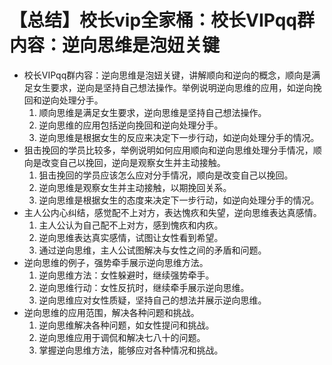 # 【总结】校长vip全家桶：校长VIPqq群内容：逆向思维是泡妞关键

-   校长VIPqq群内容：逆向思维是泡妞关键，讲解顺向和逆向的概念，顺向是满足女生要求，逆向是坚持自己想法操作。举例说明逆向思维的应用，如逆向挽回和逆向处理分手。
    1.  顺向思维是满足女生要求，逆向思维是坚持自己想法操作。
    2.  逆向思维的应用包括逆向挽回和逆向处理分手。
    3.  逆向思维是根据女生的反应来决定下一步行动，如逆向处理分手的情况。
-   狙击挽回的学员比较多，举例说明如何应用顺向和逆向思维处理分手情况，顺向是改变自己以挽回，逆向是观察女生并主动接触。
    1.  狙击挽回的学员应该怎么应对分手情况，顺向是改变自己以挽回。
    2.  逆向思维是观察女生并主动接触，以期挽回关系。
    3.  逆向思维是根据女生的态度来决定下一步行动，如逆向处理分手的情况。
-   主人公内心纠结，感觉配不上对方，表达愧疚和失望，逆向思维表达真感情。
    1.  主人公认为自己配不上对方，感到愧疚和内疚。
    2.  逆向思维表达真实感情，试图让女性看到希望。
    3.  通过逆向思维，主人公试图解决与女性之间的矛盾和问题。
-   逆向思维的例子，强势牵手展示逆向思维方法。
    1.  逆向思维方法：女性躲避时，继续强势牵手。
    2.  逆向思维行动：女性反抗时，继续牵手展示逆向思维。
    3.  逆向思维应对女性质疑，坚持自己的想法并展示逆向思维。
-   逆向思维的应用范围，解决各种问题和挑战。
    1.  逆向思维解决各种问题，如女性提问和挑战。
    2.  逆向思维应用于调侃和解决七八十的问题。
    3.  掌握逆向思维方法，能够应对各种情况和挑战。